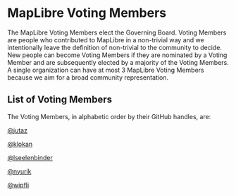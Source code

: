 # MapLibre Voting Members

The MapLibre Voting Members elect the Governing Board. Voting Members are people who contributed to MapLibre in a non-trivial way and we intentionally leave the definition of non-trivial to the community to decide. New people can become Voting Members if they are nominated by a Voting Member and are subsequently elected by a majority of the Voting Members. A single organization can have at most 3 MapLibre Voting Members because we aim for a broad community representation.

## List of Voting Members

The Voting Members, in alphabetic order by their GitHub handles, are:

[@jutaz](https://github.com/jutaz)

[@klokan](https://github.com/klokan)

[@lseelenbinder](https://github.com/lseelenbinder)

[@nyurik](https://github.com/nyurik)

[@wipfli](https://github.com/wipfli)
